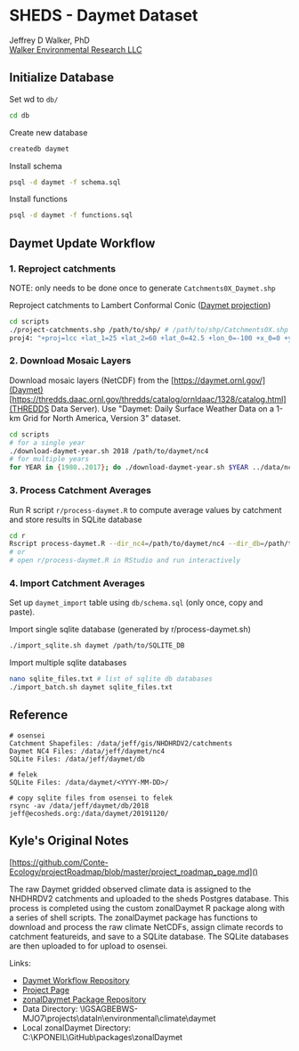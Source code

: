# SHEDS - Daymet Dataset

Jeffrey D Walker, PhD  
[Walker Environmental Research LLC](https://walkerenvres.com)

## Initialize Database

Set wd to `db/`

```bash
cd db
```

Create new database

```bash
createdb daymet
```

Install schema

```bash
psql -d daymet -f schema.sql
```

Install functions

```bash
psql -d daymet -f functions.sql
```

## Daymet Update Workflow

### 1. Reproject catchments

NOTE: only needs to be done once to generate `Catchments0X_Daymet.shp`

Reproject catchments to Lambert Conformal Conic ([Daymet projection](https://daymet.ornl.gov/datasupport.html))

```bash
cd scripts
./project-catchments.shp /path/to/shp/ # /path/to/shp/Catchments0X.shp -> /path/to/shp/Catchments0X_Daymet.shp
proj4: "+proj=lcc +lat_1=25 +lat_2=60 +lat_0=42.5 +lon_0=-100 +x_0=0 +y_0=0 +ellps=WGS84 +units=m +no_defs"
```

### 2. Download Mosaic Layers

Download mosaic layers (NetCDF) from the [https://daymet.ornl.gov/](Daymet) [https://thredds.daac.ornl.gov/thredds/catalog/ornldaac/1328/catalog.html](THREDDS Data Server). Use "Daymet: Daily Surface Weather Data on a 1-km Grid for North America, Version 3" dataset.

```bash
cd scripts
# for a single year
./download-daymet-year.sh 2018 /path/to/daymet/nc4
# for multiple years
for YEAR in {1980..2017}; do ./download-daymet-year.sh $YEAR ../data/nc4; done
```

### 3. Process Catchment Averages

Run R script `r/process-daymet.R` to compute average values by catchment and store results in SQLite database

```bash
cd r
Rscript process-daymet.R --dir_nc4=/path/to/daymet/nc4 --dir_db=/path/to/daymet/db/2018 --dir_shp=/path/to/gis/NHDHRDV2/catchments --start_year 2018 --end_year 2018
# or
# open r/process-daymet.R in RStudio and run interactively
```

### 4. Import Catchment Averages

Set up `daymet_import` table using `db/schema.sql` (only once, copy and paste).

Import single sqlite database (generated by r/process-daymet.sh)

```bash
./import_sqlite.sh daymet /path/to/SQLITE_DB
```

Import multiple sqlite databases

```bash
nano sqlite_files.txt # list of sqlite db databases
./import_batch.sh daymet sqlite_files.txt
```

## Reference

```
# osensei
Catchment Shapefiles: /data/jeff/gis/NHDHRDV2/catchments
Daymet NC4 Files: /data/jeff/daymet/nc4
SQLite Files: /data/jeff/daymet/db

# felek
SQLite Files: /data/daymet/<YYYY-MM-DD>/

# copy sqlite files from osensei to felek
rsync -av /data/jeff/daymet/db/2018 jeff@ecosheds.org:/data/daymet/20191120/
```

## Kyle's Original Notes

[https://github.com/Conte-Ecology/projectRoadmap/blob/master/project_roadmap_page.md]()

The raw Daymet gridded observed climate data is assigned to the NHDHRDV2 catchments and uploaded to the sheds Postgres database. This process is completed using the custom zonalDaymet R package along with a series of shell scripts. The zonalDaymet package has functions to download and process the raw climate NetCDFs, assign climate records to catchment featureids, and save to a SQLite database. The SQLite databases are then uploaded to for upload to osensei.

Links:

- [Daymet Workflow Repository](https://github.com/Conte-Ecology/shedsGisData/tree/master/daymet)
- [Project Page](http://conte-ecology.github.io/shedsGisData/)
- [zonalDaymet Package Repository](https://github.com/Conte-Ecology/zonalDaymet)
- Data Directory: \IGSAGBEBWS-MJO7\projects\dataIn\environmental\climate\daymet
- Local zonalDaymet Directory: C:\KPONEIL\GitHub\packages\zonalDaymet

